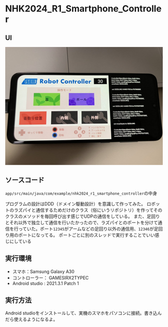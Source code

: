 # NHK2024_R1_Smartphone_Controller

## UI
![ui](./img/ui.jpeg)

## ソースコード
`app/src/main/java/com/example/nhk2024_r1_smartphone_controller`の中身

プログラムの設計はDDD（ドメイン駆動設計）を意識して作ってみた。
ロボットのラズパイと通信するためだけのクラス（俗にいうリポジトリ）を作ってそのクラスのメソッドを毎回呼び出す感じでUDPの通信をしている。
また、足回りとそれ以外で独立して通信を行いたかったので、ラズパイとのポートを分けて通信を行っていた。ポート`12345`がアームなどの足回り以外の通信用、`12346`が足回り用のポートになってる。
ポートごとに別のスレッドで実行することでいい感じにしている

## 実行環境
- スマホ：Samsung Galaxy A30
- コントローラー： GAMESIRX2TYPEC
- Android studio : 2021.3.1 Patch 1

## 実行方法
Android studioをインストールして、実機のスマホをパソコンに接続。書き込んだら使えるようになるよ。